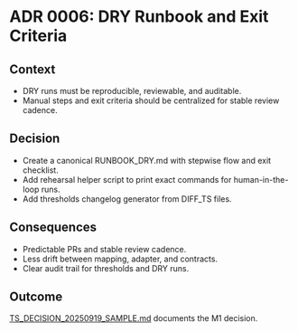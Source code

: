 # ADR 0006: DRY Runbook and Exit Criteria

## Context
- DRY runs must be reproducible, reviewable, and auditable.
- Manual steps and exit criteria should be centralized for stable review cadence.

## Decision
- Create a canonical RUNBOOK_DRY.md with stepwise flow and exit checklist.
- Add rehearsal helper script to print exact commands for human-in-the-loop runs.
- Add thresholds changelog generator from DIFF_TS files.

## Consequences
- Predictable PRs and stable review cadence.
- Less drift between mapping, adapter, and contracts.
- Clear audit trail for thresholds and DRY runs.
## Outcome
[TS_DECISION_20250919_SAMPLE.md](../DECISIONS/TS_DECISION_20250919_SAMPLE.md) documents the M1 decision.
